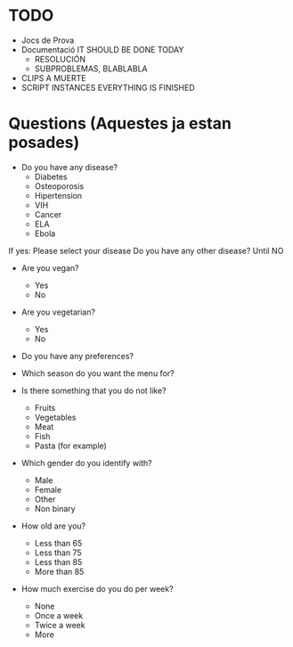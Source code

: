 # TODO
- Jocs de Prova
- Documentació IT SHOULD BE DONE TODAY
	- RESOLUCIÓN
	- SUBPROBLEMAS, BLABLABLA
- CLIPS A MUERTE 
- SCRIPT INSTANCES EVERYTHING IS FINISHED


# Questions (Aquestes ja estan posades)

- Do you have any disease?
	- Diabetes
	- Osteoporosis
	- Hipertension 
	- VIH
	- Cancer
	- ELA
	- Ebola

If yes:
Please select your disease
Do you have any other disease?
Until NO

- Are you vegan?
	- Yes
	- No


- Are you vegetarian? 
	- Yes
	- No

- Do you have any preferences?
- Which season do you want the menu for?
- Is there something that you do not like?
	- Fruits
	- Vegetables
	- Meat
	- Fish
	- Pasta
 	(for example)

- Which gender do you identify with?
	- Male
	- Female
	- Other
	- Non binary

- How old are you?
	- Less than 65 
	- Less than 75
	- Less than 85
	- More than 85

- How much exercise do you do per week?
	- None
	- Once a week
	- Twice a week
	- More

 

